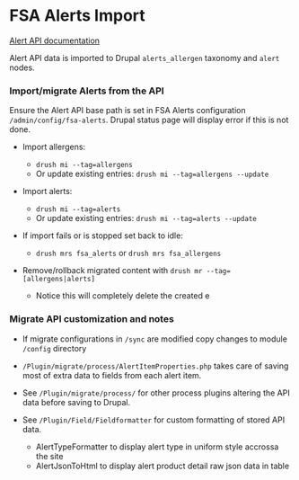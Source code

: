 FSA Alerts Import
=======

[Alert API documentation
](http://fsa-staging-alerts.epimorphics.net/food-alerts/ui/reference)

Alert API data is imported to Drupal `alerts_allergen` taxonomy and 
`alert` nodes.

### Import/migrate Alerts from the API
 
Ensure the Alert API base path is set in FSA Alerts configuration 
`/admin/config/fsa-alerts`. Drupal status page will display error if this is 
not done.

* Import allergens:
  * `drush mi --tag=allergens`
  * Or update existing entries: `drush mi --tag=allergens --update`
* Import alerts:
  * `drush mi --tag=alerts`
  * Or update existing entries: `drush mi --tag=alerts --update`

* If import fails or is stopped set back to idle:
  * `drush mrs fsa_alerts` or `drush mrs fsa_allergens`
  
* Remove/rollback migrated content with `drush mr --tag=[allergens|alerts]`
  * Notice this will completely delete the created e
  
### Migrate API customization and notes

* If migrate configurations in `/sync` are modified copy changes to module 
`/config` directory

* `/Plugin/migrate/process/AlertItemProperties.php` takes care of saving most 
of extra data to fields from each alert item.

* See `/Plugin/migrate/process/` for other process plugins altering the API data 
before saving to Drupal.

* See `/Plugin/Field/Fieldformatter` for custom formatting of stored API data.
  * AlertTypeFormatter to display alert type in uniform style accrossa the site
  * AlertJsonToHtml to display alert product detail raw json data in table
